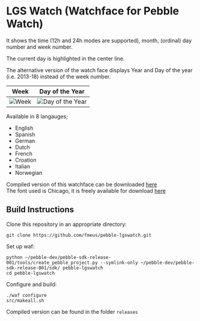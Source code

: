 LGS Watch (Watchface for Pebble Watch)
=========

It shows the time (12h and 24h modes are supported), month, (ordinal) day number and week number. 

The current day is highlighted in the center line.

The alternative version of the watch face displays Year and Day of the year (i.e. 2013-18) instead of the week number. 

| Week  | Day of the Year |
|-------|------|
| ![Week][img] | ![Day of the Year][img_doty] |

Available in 8 langauges;

- English
- Spanish
- German
- Dutch
- French
- Croation
- Italian
- Norwegian

Compiled version of this watchface can be downloaded [here](http://scriptogr.am/fmeus/pebble-lgs-watchface)  
The font used is Chicago, it is freely available for download [here](http://ttfonts.net/font/5767_Chicago.htm)

[img]: https://dl.dropbox.com/u/265253/scriptogram/lgs_watchface.jpg
[img_doty]: https://dl.dropbox.com/u/265253/scriptogram/lgs_watchface_doty.jpg

## Build Instructions

Clone this repository in an appropriate directory:

	git clone https://github.com/fmeus/pebble-lgswatch.git

Set up waf:

	python ~/pebble-dev/pebble-sdk-release-001/tools/create_pebble_project.py --symlink-only ~/pebble-dev/pebble-sdk-release-001/sdk/ pebble-lgswatch
	cd pebble-lgswatch

Configure and build:

	./waf configure
	src/makeall.sh

Compiled version can be found in the folder `releases`